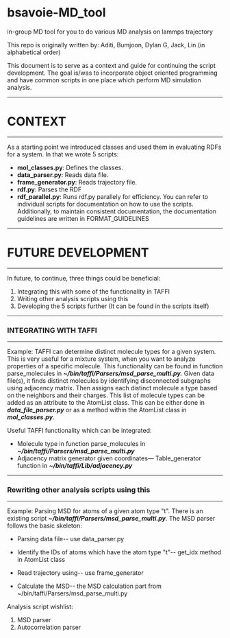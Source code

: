 # bsavoie-MD_tool
in-group MD tool for you to do various MD analysis on lammps trajectory

This repo is originally written by: Aditi, Bumjoon, Dylan G, Jack, Lin (in alphabetical order)

This document is to serve as a context and guide for continuing the script development. The goal is/was to incorporate object oriented programming and have common scripts in one place which perform MD simulation analysis.                                                                                                                                                                               

**********************************************************
# CONTEXT
**********************************************************

As a starting point we introduced classes and used them in evaluating RDFs for a system. In that we wrote 5 scripts:
- **mol_classes.py**: Defines the classes.
- **data_parser.py**: Reads data file.
- **frame_generator.py**: Reads trajectory file.
- **rdf.py**: Parses the RDF
- **rdf_parallel.py**: Runs rdf.py parallely for efficiency.
You can refer to individual scripts for documentation on how to use the scripts. Additionally, to maintain consistent documentation, the documentation guidelines are written in FORMAT_GUIDELINES


**********************************************************
# FUTURE DEVELOPMENT
**********************************************************

In future, to continue, three things could be beneficial:
1. Integrating this with some of the functionality in TAFFI
2. Writing other analysis scripts using this
3. Developing the 5 scripts further (It can be found in the scripts itself)

**********************************************************
### INTEGRATING WITH TAFFI
**********************************************************
Example:
TAFFI can determine distinct molecule types for a given system. This is very useful for a mixture system, when you want to analyze properties of a specific molecule.
This functionality can be found in function parse_molecules in ***~/bin/taffi/Parsers/msd_parse_multi.py.*** Given data file(s), it finds distinct molecules by identifying disconnected subgraphs using adjacency matrix.
Then assigns each distinct molecule a type based on the neighbors and their charges.
This list of molecule types can be added as an attribute to the AtomList class. This can be either done in ***data_file_parser.py*** or as a method within the AtomList class in ***mol_classes.py***.

Useful TAFFI functionality which can be integrated:
- Molecule type in function parse_molecules in ***~/bin/taffi/Parsers/msd_parse_multi.py***
- Adjacency matrix generator given coordinates— Table_generator function in ***~/bin/taffi/Lib/adjacency.py***

**********************************************************
### Rewriting other analysis scripts using this   
**********************************************************
Example:
Parsing MSD for atoms of a given atom type "t". There is an existing script ***~/bin/taffi/Parsers/msd_parse_multi.py***.
The MSD parser follows the basic skeleton:
- Parsing data file-- use data_parser.py

- Identify the IDs of atoms which have the atom type "t"-- get_idx method in AtomList class

- Read trajectory using-- use frame_generator

- Calculate the MSD--  the MSD calculation part from ~/bin/taffi/Parsers/msd_parse_multi.py

Analysis script wishlist:
1. MSD parser
2. Autocorrelation parser
